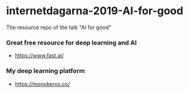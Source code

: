 # internetdagarna-2019-AI-for-good
The resource repo of the talk "AI for good"

### Great free resource for deep learning and AI
- https://www.fast.ai/

### My deep learning platform
- https://monokeros.co/
